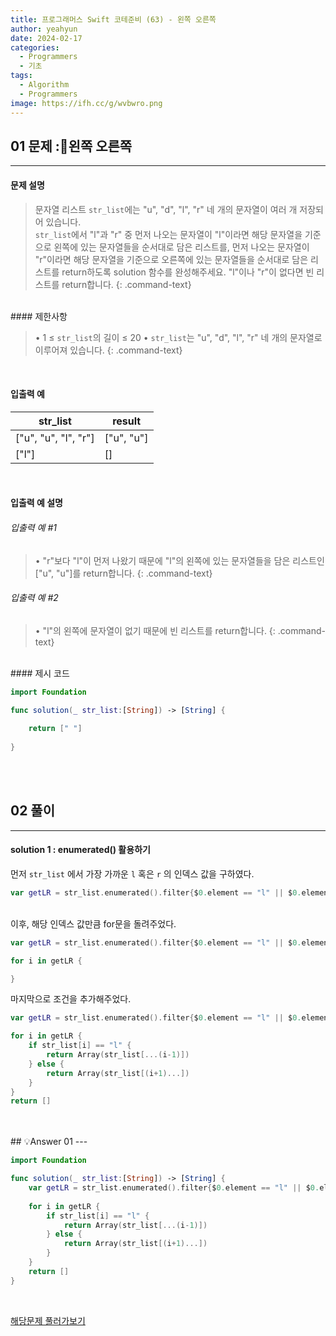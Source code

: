 ```yaml
---
title: 프로그래머스 Swift 코테준비 (63) - 왼쪽 오른쪽
author: yeahyun
date: 2024-02-17
categories:
  - Programmers
  - 기초
tags:
  - Algorithm
  - Programmers
image: https://ifh.cc/g/wvbwro.png
---
```

## 01 문제 :왼쪽 오른쪽
---
#### 문제 설명

>문자열 리스트 `str_list`에는 "u", "d", "l", "r" 네 개의 문자열이 여러 개 저장되어 있습니다.   
>`str_list`에서 "l"과 "r" 중 먼저 나오는 문자열이 "l"이라면 해당 문자열을 기준으로 왼쪽에 있는 문자열들을 순서대로 담은 리스트를, 먼저 나오는 문자열이 "r"이라면 해당 문자열을 기준으로 오른쪽에 있는 문자열들을 순서대로 담은 리스트를 return하도록 solution 함수를 완성해주세요. "l"이나 "r"이 없다면 빈 리스트를 return합니다.
{: .command-text}

<BR>
#### 제한사항

>• 1 ≤ `str_list`의 길이 ≤ 20
>• `str_list`는 "u", "d", "l", "r" 네 개의 문자열로 이루어져 있습니다.
{: .command-text}
<BR>

#### 입출력 예

|str_list|result|
|---|---|
|["u", "u", "l", "r"]|["u", "u"]|
|["l"]|[]|

<BR>

#### 입출력 예 설명

###### 입출력 예 #1

>• "r"보다 "l"이 먼저 나왔기 때문에 "l"의 왼쪽에 있는 문자열들을 담은 리스트인 ["u", "u"]를 return합니다.
{: .command-text}

###### 입출력 예 #2

>• "l"의 왼쪽에 문자열이 없기 때문에 빈 리스트를 return합니다.
{: .command-text}



<br>
#### 제시 코드

```swift
import Foundation

func solution(_ str_list:[String]) -> [String] {
    
	return [" "]
    
}
```

<br>
<br>

## 02 풀이 
---

#### solution 1 : enumerated() 활용하기

먼저 `str_list` 에서 가장 가까운 `l` 혹은 `r` 의 인덱스 값을 구하였다.

```swift
var getLR = str_list.enumerated().filter{$0.element == "l" || $0.element == "r"}.map{$0.offset}
```

<br>
이후, 해당 인덱스 값만큼 for문을 돌려주었다.

```swift
var getLR = str_list.enumerated().filter{$0.element == "l" || $0.element == "r"}.map{$0.offset}

for i in getLR {

}
```

마지막으로 조건을 추가해주었다.
```swift
var getLR = str_list.enumerated().filter{$0.element == "l" || $0.element == "r"}.map{$0.offset}

for i in getLR {
	if str_list[i] == "l" {
		return Array(str_list[...(i-1)])
	} else {
		return Array(str_list[(i+1)...])
	}
}
return []
```

<br>


<br>
## 💡Answer 01
---

```swift
import Foundation

func solution(_ str_list:[String]) -> [String] {
    var getLR = str_list.enumerated().filter{$0.element == "l" || $0.element == "r"}.map{$0.offset}
    
    for i in getLR {
        if str_list[i] == "l" {
            return Array(str_list[...(i-1)])
        } else {
            return Array(str_list[(i+1)...])
        }
    }
    return []
}
```

<br>

[해당문제 풀러가보기](https://school.programmers.co.kr/learn/courses/30/lessons/181890)